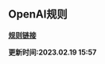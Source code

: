 ## OpenAI规则

**[规则链接](https://raw.githubusercontent.com/Centralmatrix3/Collectmatrix/Master/Rule/QuantumultX/OpenAI/OpenAI.list)**

**更新时间:2023.02.19 15:57**
